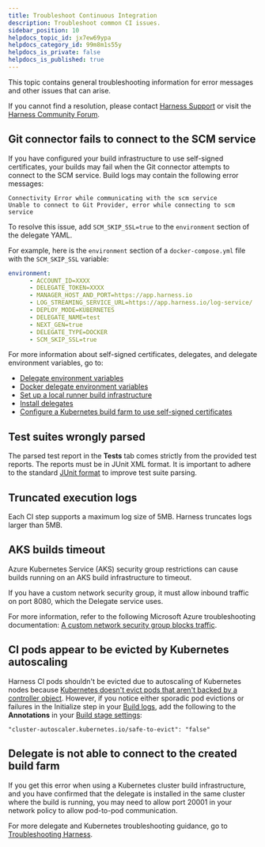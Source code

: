```yaml
---
title: Troubleshoot Continuous Integration
description: Troubleshoot common CI issues.
sidebar_position: 10
helpdocs_topic_id: jx7ew69ypa
helpdocs_category_id: 99m8m1s55y
helpdocs_is_private: false
helpdocs_is_published: true
---
```


This topic contains general troubleshooting information for error messages and other issues that can arise.

If you cannot find a resolution, please contact [Harness Support](mailto:support@harness.io) or visit the [Harness Community Forum](https://community.harness.io/).

## Git connector fails to connect to the SCM service

If you have configured your build infrastructure to use self-signed certificates, your builds may fail when the Git connector attempts to connect to the SCM service. Build logs may contain the following error messages:

```
Connectivity Error while communicating with the scm service
Unable to connect to Git Provider, error while connecting to scm service
```

To resolve this issue, add `SCM_SKIP_SSL=true` to the `environment` section of the delegate YAML.

For example, here is the `environment` section of a `docker-compose.yml` file with the `SCM_SKIP_SSL` variable:

```yaml
environment:
      - ACCOUNT_ID=XXXX
      - DELEGATE_TOKEN=XXXX
      - MANAGER_HOST_AND_PORT=https://app.harness.io
      - LOG_STREAMING_SERVICE_URL=https://app.harness.io/log-service/
      - DEPLOY_MODE=KUBERNETES
      - DELEGATE_NAME=test
      - NEXT_GEN=true
      - DELEGATE_TYPE=DOCKER
      - SCM_SKIP_SSL=true
```

For more information about self-signed certificates, delegates, and delegate environment variables, go to:

* [Delegate environment variables](../../platform/2_Delegates/delegate-reference/delegate-environment-variables.md)
* [Docker delegate environment variables](../../platform/2_Delegates/delegate-reference/docker-delegate-environment-variables.md)
* [Set up a local runner build infrastructure](../use-ci/set-up-build-infrastructure/define-a-docker-build-infrastructure.md)
* [Install delegates](https://developer.harness.io/docs/category/install-delegates)
* [Configure a Kubernetes build farm to use self-signed certificates](../use-ci/set-up-build-infrastructure/configure-a-kubernetes-build-farm-to-use-self-signed-certificates.md)

<!-- DOC-2692 removed -->

## Test suites wrongly parsed

The parsed test report in the **Tests** tab comes strictly from the provided test reports. The reports must be in JUnit XML format. It is important to adhere to the standard [JUnit format](https://llg.cubic.org/docs/junit/) to improve test suite parsing.

## Truncated execution logs

Each CI step supports a maximum log size of 5MB. Harness truncates logs larger than 5MB.

## AKS builds timeout

Azure Kubernetes Service (AKS) security group restrictions can cause builds running on an AKS build infrastructure to timeout.

If you have a custom network security group, it must allow inbound traffic on port 8080, which the Delegate service uses.

For more information, refer to the following Microsoft Azure troubleshooting documentation: [A custom network security group blocks traffic](https://learn.microsoft.com/en-us/troubleshoot/azure/azure-kubernetes/custom-nsg-blocks-traffic).

## CI pods appear to be evicted by Kubernetes autoscaling

 Harness CI pods shouldn't be evicted due to autoscaling of Kubernetes nodes because [Kubernetes doesn't evict pods that aren't backed by a controller object](https://github.com/kubernetes/autoscaler/blob/master/cluster-autoscaler/FAQ.md#what-types-of-pods-can-prevent-ca-from-removing-a-node). However, if you notice either sporadic pod evictions or failures in the Initialize step in your [Build logs](../use-ci/view-your-builds/viewing-builds.md), add the following to the **Annotations** in your [Build stage settings](../ci-technical-reference/ci-stage-settings.md):

```
"cluster-autoscaler.kubernetes.io/safe-to-evict": "false"
```

## Delegate is not able to connect to the created build farm

If you get this error when using a Kubernetes cluster build infrastructure, and you have confirmed that the delegate is installed in the same cluster where the build is running, you may need to allow port 20001 in your network policy to allow pod-to-pod communication.

For more delegate and Kubernetes troubleshooting guidance, go to [Troubleshooting Harness](/docs/troubleshooting/troubleshooting-nextgen).